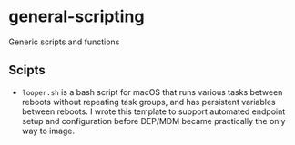 # general-scripting
Generic scripts and functions

## Scipts

* `looper.sh` is a bash script for macOS that runs various tasks between reboots without repeating task groups, and has persistent variables between reboots. I wrote this template to support automated endpoint setup and configuration before DEP/MDM became practically the only way to image.
